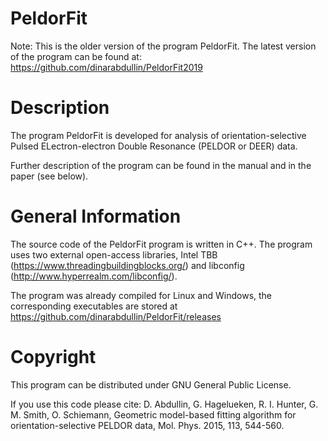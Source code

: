 PeldorFit
=========
Note: This is the older version of the program PeldorFit. The latest version of the program can be found at:
https://github.com/dinarabdullin/PeldorFit2019

Description
=========
The program PeldorFit is developed for analysis of orientation-selective Pulsed ELectron-electron Double Resonance (PELDOR or DEER) data.

Further description of the program can be found in the manual and in the paper (see below).

General Information
=========
The source code of the PeldorFit program is written in C++. The program uses two external open-access libraries, Intel TBB (https://www.threadingbuildingblocks.org/) and libconfig (http://www.hyperrealm.com/libconfig/). 

The program was already compiled for Linux and Windows, the corresponding executables are stored at https://github.com/dinarabdullin/PeldorFit/releases

Copyright
=========
This program can be distributed under GNU General Public License.

If you use this code please cite:
D. Abdullin, G. Hagelueken, R. I. Hunter, G. M. Smith, O. Schiemann, Geometric model-based fitting algorithm for orientation-selective PELDOR data, Mol. Phys. 2015, 113, 544-560.
